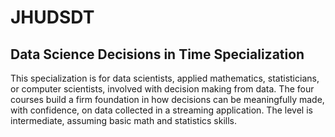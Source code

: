 # JHUDSDT
## Data Science Decisions in Time Specialization

This specialization is for data scientists, applied mathematics, statisticians, or computer scientists, involved with decision making from data.  The four courses build a firm foundation in how decisions can be meaningfully made, with confidence, on data collected in a streaming application.  The level is intermediate, assuming basic math and statistics skills.
